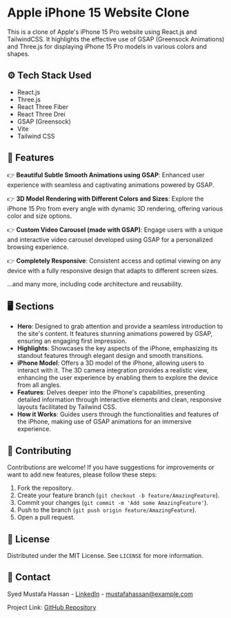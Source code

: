 # Apple iPhone 15 Website Clone

This is a clone of Apple's iPhone 15 Pro website using React.js and TailwindCSS. It highlights the effective use of GSAP (Greensock Animations) and Three.js for displaying iPhone 15 Pro models in various colors and shapes.

## ⚙️ Tech Stack Used

- React.js
- Three.js
- React Three Fiber
- React Three Drei
- GSAP (Greensock)
- Vite
- Tailwind CSS

## 🔋 Features

👉 **Beautiful Subtle Smooth Animations using GSAP**: Enhanced user experience with seamless and captivating animations powered by GSAP.

👉 **3D Model Rendering with Different Colors and Sizes**: Explore the iPhone 15 Pro from every angle with dynamic 3D rendering, offering various color and size options.

👉 **Custom Video Carousel (made with GSAP)**: Engage users with a unique and interactive video carousel developed using GSAP for a personalized browsing experience.

👉 **Completely Responsive**: Consistent access and optimal viewing on any device with a fully responsive design that adapts to different screen sizes.

...and many more, including code architecture and reusability.

## 🖥️ Sections

- **Hero**: Designed to grab attention and provide a seamless introduction to the site's content. It features stunning animations powered by GSAP, ensuring an engaging first impression.
- **Highlights**: Showcases the key aspects of the iPhone, emphasizing its standout features through elegant design and smooth transitions.
- **iPhone Model**: Offers a 3D model of the iPhone, allowing users to interact with it. The 3D camera integration provides a realistic view, enhancing the user experience by enabling them to explore the device from all angles.
- **Features**: Delves deeper into the iPhone's capabilities, presenting detailed information through interactive elements and clean, responsive layouts facilitated by Tailwind CSS.
- **How it Works**: Guides users through the functionalities and features of the iPhone, making use of GSAP animations for an immersive experience.


## 🤝 Contributing

Contributions are welcome! If you have suggestions for improvements or want to add new features, please follow these steps:

1. Fork the repository.
2. Create your feature branch (`git checkout -b feature/AmazingFeature`).
3. Commit your changes (`git commit -m 'Add some AmazingFeature'`).
4. Push to the branch (`git push origin feature/AmazingFeature`).
5. Open a pull request.

## 📄 License

Distributed under the MIT License. See `LICENSE` for more information.

## 📧 Contact

Syed Mustafa Hassan - [LinkedIn](https://www.linkedin.com/in/syed-mustafa-hassan/) - mustafahassan@example.com

Project Link: [GitHub Repository](https://github.com/yourusername/iphone-15-website-clone)
